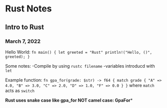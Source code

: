 # Rust Notes

## Intro to Rust
### March 7, 2022

Hello World:
`fn main() {
  let greeted = "Rust"
  println!("Hello, ()", greeted);
 }`
   
 Some notes: 
 -Compile by using `rustc filename`
 -variables introducd with `let`
 
 Example function:
 `fn gpa_for(grade: $str) -> f64 {
    match grade {
        "A" => 4.0,
        "B" => 3.0,
        "C" => 2.0,
        "D" => 1.0,
        "F" => 0.0
    }
}`
where `match` acts as `switch`

**Rust uses snake case like gpa_for NOT camel case: GpaFor***


 
